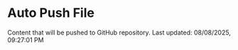 # Auto Push File

Content that will be pushed to GitHub repository.
Last updated: 08/08/2025, 09:27:01 PM